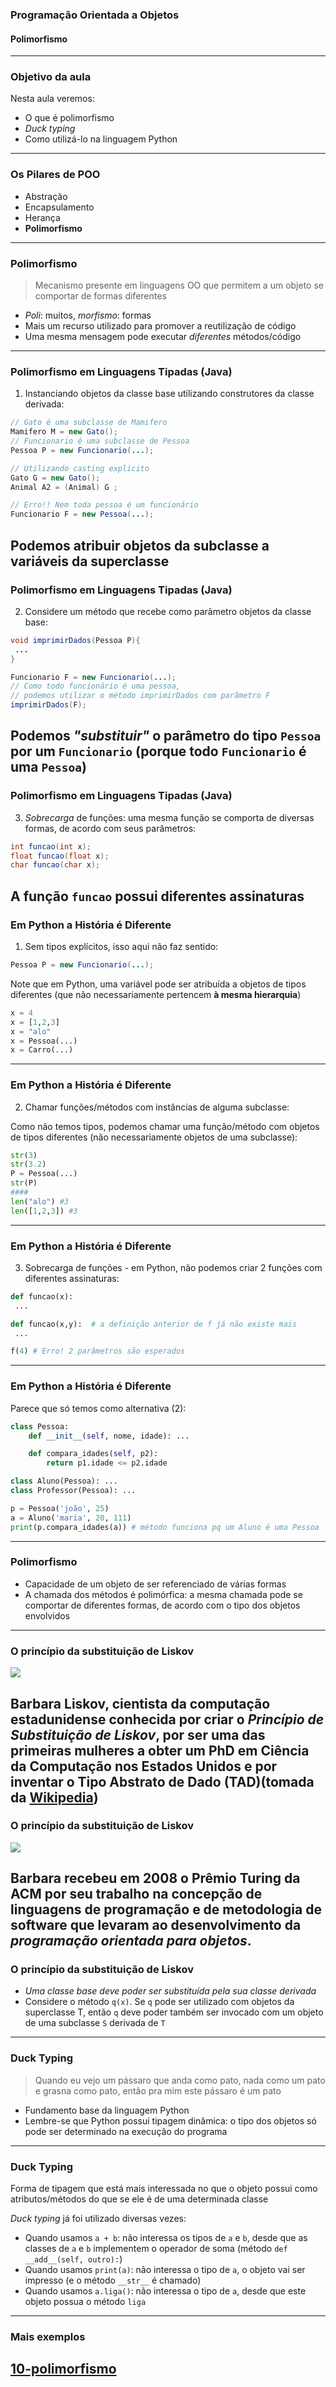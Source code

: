 ### Programação Orientada a Objetos
#### Polimorfismo
---

### Objetivo da aula

Nesta aula veremos: 

- O que é polimorfismo
- *Duck typing*
- Como utilizá-lo na linguagem Python
---

### Os Pilares de POO

- Abstração
- Encapsulamento
- Herança
- __Polimorfismo__
---

### Polimorfismo

> Mecanismo presente em linguagens OO que permitem a um objeto se comportar de
> formas diferentes 

- *Poli*: muitos, *morfismo*: formas
- Mais um recurso utilizado para promover a reutilização de código
- Uma mesma mensagem pode executar _diferentes_ métodos/código
---

### Polimorfismo em Linguagens Tipadas (Java)

1. Instanciando objetos da classe base utilizando construtores da classe derivada:

```java
// Gato é uma subclasse de Mamifero
Mamifero M = new Gato(); 
// Funcionario é uma subclasse de Pessoa
Pessoa P = new Funcionario(...); 

// Utilizando casting explicito
Gato G = new Gato();
Animal A2 = (Animal) G ;

// Erro!! Nem toda pessoa é um funcionário
Funcionario F = new Pessoa(...); 
```

Podemos atribuir objetos da subclasse a variáveis da superclasse
---

### Polimorfismo em Linguagens Tipadas (Java)

2. Considere um método que recebe como parâmetro objetos da classe base:

```java
void imprimirDados(Pessoa P){
 ...
}

Funcionario F = new Funcionario(...);
// Como todo funcionário é uma pessoa,
// podemos utilizar o método imprimirDados com parâmetro F
imprimirDados(F); 
```

Podemos _"substituir"_ o parâmetro do tipo `Pessoa` por um `Funcionario`
(porque todo `Funcionario` __é uma__ `Pessoa`)
---

### Polimorfismo em Linguagens Tipadas (Java)

3. _Sobrecarga_ de funções: uma mesma função se comporta de diversas
   formas, de acordo com seus parâmetros:

```java
int funcao(int x);
float funcao(float x);
char funcao(char x);
```

A função `funcao` possui diferentes __assinaturas__
---

### Em Python a História é Diferente

1. Sem tipos explícitos, isso aqui não faz sentido:

```java
Pessoa P = new Funcionario(...); 
```

Note que em Python, uma variável pode ser atribuída a objetos de tipos
diferentes (que não necessariamente pertencem __à mesma hierarquia__) 

```python 
x = 4 
x = [1,2,3] 
x = "alo" 
x = Pessoa(...) 
x = Carro(...) 
```
---

### Em Python a História é Diferente

2. Chamar funções/métodos com instâncias de alguma subclasse:

Como não temos tipos, podemos chamar uma função/método com objetos
de tipos diferentes (não necessariamente objetos de uma subclasse):

```python
str(3)
str(3.2)
P = Pessoa(...)
str(P)
####
len("alo") #3
len([1,2,3]) #3
```
---

### Em Python a História é Diferente

3. Sobrecarga de funções - em Python, não podemos criar 2 funções com 
diferentes assinaturas: 

```python
def funcao(x):
 ...

def funcao(x,y):  # a definição anterior de f já não existe mais
 ...

f(4) # Erro! 2 parâmetros são esperados
```
---

### Em Python a História é Diferente

Parece que só temos como alternativa (2):

```python
class Pessoa:
    def __init__(self, nome, idade): ...

    def compara_idades(self, p2):
        return p1.idade <= p2.idade

class Aluno(Pessoa): ...
class Professor(Pessoa): ...

p = Pessoa('joão', 25)
a = Aluno('maria', 20, 111) 
print(p.compara_idades(a)) # método funciona pq um Aluno é uma Pessoa
```
---

### Polimorfismo

- Capacidade de um objeto de ser referenciado de várias formas
- A chamada dos métodos é polimórfica: a mesma chamada pode se comportar
  de diferentes formas, de acordo com o tipo dos objetos envolvidos
---

### O princípio da substituição de Liskov
  <img src="Barbara.jpg" ></img> 

Barbara Liskov, cientista da computação estadunidense conhecida por criar o
_Princípio de Substituição de Liskov_, por ser uma das primeiras mulheres a
obter um PhD em Ciência da Computação nos Estados Unidos e por inventar o Tipo
Abstrato de Dado (TAD)(tomada da
[Wikipedia](https://pt.wikipedia.org/wiki/Barbara_Liskov)) 
---

### O princípio da substituição de  Liskov
  <img src="Barbara.jpg" ></img> 

Barbara recebeu em 2008 o Prêmio Turing da ACM por seu trabalho na concepção
de linguagens de programação e de metodologia de software que levaram ao
desenvolvimento da _programação orientada para objetos_.
---

### O princípio da substituição de  Liskov
- *Uma classe base deve poder ser substituída pela sua classe derivada*
- Considere o método ```q(x)```. Se ```q``` pode ser utilizado com objetos da
  superclasse T, então ```q``` deve poder também ser invocado com um objeto de
  uma subclasse ```S``` derivada de ```T```
---

### Duck Typing

>Quando eu vejo um pássaro que anda como pato, nada como um pato
e grasna como pato, então pra mim este pássaro é um pato

- Fundamento base da linguagem Python
- Lembre-se que Python possui tipagem dinâmica: o tipo dos objetos
  só pode ser determinado na execução  do programa
---

### Duck Typing

Forma de tipagem que está mais interessada no que o objeto possui como
atributos/métodos do que se ele é de uma determinada classe

*Duck typing* já foi utilizado diversas vezes:

- Quando usamos ```a + b```: não interessa os tipos de ```a``` e ```b```,
  desde que as classes de ```a``` e ```b``` implementem o operador de soma
  (método ```def __add__(self, outro):```)
- Quando usamos ```print(a)```: não interessa o tipo de ```a```,
  o objeto vai ser impresso (e o método ```__str__``` é chamado)
- Quando usamos ```a.liga()```: não interessa o tipo de ```a```, desde que
  este objeto possua o método ```liga```
---

### Mais exemplos
[10-polimorfismo](10-Polimorfismo.ipynb)
---
